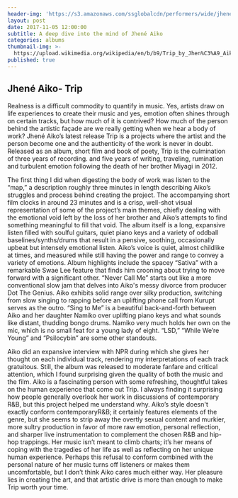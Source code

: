 ```yaml
---
header-img: 'https://s3.amazonaws.com/ssglobalcdn/performers/wide/jhene-aiko.jpg'
layout: post
date: 2017-11-05 12:00:00
subtitle: A deep dive into the mind of Jhené Aiko
categories: albums
thumbnail-img: >-
  https://upload.wikimedia.org/wikipedia/en/b/b9/Trip_by_Jhen%C3%A9_Aiko_cover.jpg
published: true
---
```

## Jhené Aiko- Trip

<p>Realness is a difficult commodity to quantify in music. Yes, artists draw on life experiences to create their music and yes, emotion often shines through on certain tracks, but how much of it is contrived? How much of the person behind the artistic façade are we really getting when we hear a body of work? Jhené Aiko’s latest release Trip is a projects where the artist and the person become one and the authenticity of the work is never in doubt. Released as an album, short film and book of poety, Trip is the culmination of three years of recording. and five years of writing, traveling, rumination and turbulent emotion following the death of her brother Miyagi in 2012.</p> 

<p>The first thing I did when digesting the body of work was listen to the “map,” a description roughly three minutes in length describing Aiko’s struggles and process behind creating the project. The accompanying short film clocks in around 23 minutes and is a crisp, well-shot visual representation of some of the project’s main themes, chiefly dealing with the emotional void left by the loss of her brother and Aiko’s attempts to find something meaningful to fill that void. The album itself is a long, expansive listen filled with soulful guitars, quiet piano keys and a variety of oddball baselines/synths/drums that result in a pensive, soothing, occasionally upbeat but intensely emotional listen. Aiko’s voice is quiet, almost childlike at times, and measured while still having the power and range to convey a variety of emotions. Album highlights include the spacey “Sativa” with a remarkable Swae Lee feature that finds him crooning about trying to move forward with a significant other. “Never Call Me” starts out like a more conventional slow jam that delves into Aiko's messy divorce from producer Dot The Genius. Aiko exhibits solid range over silky production, switching from slow singing to rapping before an uplifting phone call from Kurupt serves as the outro. “Sing to Me” is a beautiful back-and-forth between Aiko and her daughter Namiko over uplifting piano keys and what sounds like distant, thudding bongo drums. Namiko very much holds her own on the mic, which is no small feat for a young lady of eight. “LSD,” “While We’re Young” and “Psilocybin” are some other standouts.</p>

<p>Aiko did an expansive interview with NPR during which she gives her thought on each individual track, rendering my interpretations of each track gratuitous. Still, the album was released to moderate fanfare and critical attention, which I found surprising given the quality of both the music and the film. Aiko is a fascinating person with some refreshing, thoughtful takes on the human experience that come out Trip. I always finding it surprising how people generally overlook her work in discussions of contemporary R&B, but this project helped me understand why. Aiko’s style doesn't exactly conform contemporaryR&B; it certainly features elements of the genre, but she seems to strip away the overtly sexual content and murkier, more sultry production in favor of more raw emotion, personal reflection, and sharper live instrumentation to complement the chosen R&B and hip-hop trappings. Her music isn’t meant to climb charts; it’s her means of coping with the tragedies of her life as well as reflecting on her unique human experience. Perhaps this refusal to conform combined with the personal nature of her music turns off listeners or makes them uncomfortable, but I don’t think Aiko cares much either way. Her pleasure lies in creating the art, and that artistic drive is more than enough to make Trip worth your time.</p>
